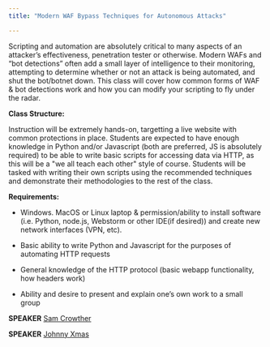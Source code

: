 ```yaml
---
title: "Modern WAF Bypass Techniques for Autonomous Attacks"

---
```


Scripting and automation are absolutely critical to many aspects of an attacker’s effectiveness, penetration tester or otherwise. Modern WAFs and “bot detections” often add a small layer of intelligence to their monitoring, attempting to determine whether or not an attack is being automated, and shut the bot/botnet down. This class will cover how common forms of WAF & bot detections work and how you can modify your scripting to fly under the radar.

**Class Structure:**

Instruction will be extremely hands-on, targetting a live website with common protections in place. Students are expected to have enough knowledge in Python and/or Javascript (both are preferred, JS is absolutely required) to be able to write basic scripts for accessing data via HTTP, as this will be a "we all teach each other" style of course. Students will be tasked with writing their own scripts using the recommended techniques and demonstrate their methodologies to the rest of the class.


**Requirements:**
 
* Windows. MacOS or Linux laptop & permission/ability to install software (i.e. Python, node.js, Webstorm or other IDE(if desired)) and create new network interfaces (VPN, etc).

* Basic ability to write Python and Javascript for the purposes of automating HTTP requests

* General knowledge of the HTTP protocol (basic webapp functionality, how headers work)

* Ability and desire to present and explain one’s own work to a small group


**SPEAKER** [Sam Crowther](/bios/sam_crowther)

**SPEAKER** [Johnny Xmas](/bios/johnny_xmas)
